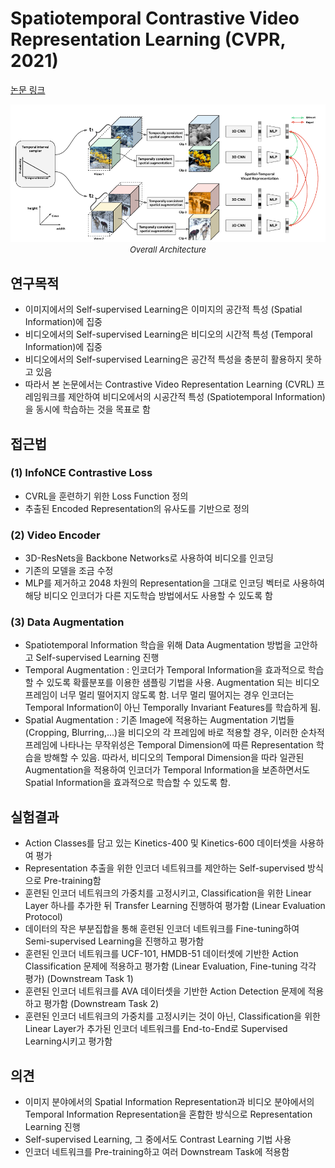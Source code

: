 # Spatiotemporal Contrastive Video Representation Learning (CVPR, 2021)

[논문 링크](https://openaccess.thecvf.com/content/CVPR2021/html/Qian_Spatiotemporal_Contrastive_Video_Representation_Learning_CVPR_2021_paper.html)

<p align="center">
    <img width="600" alt='fig1' src="./img/04_01_01.png?raw=true"></br>
    <em><font size=2>Overall Architecture</font></em>
</p>

## 연구목적
- 이미지에서의 Self-supervised Learning은 이미지의 공간적 특성 (Spatial Information)에 집중 
- 비디오에서의 Self-supervised Learning은 비디오의 시간적 특성 (Temporal Information)에 집중 
- 비디오에서의 Self-supervised Learning은 공간적 특성을 충분히 활용하지 못하고 있음 
- 따라서 본 논문에서는 Contrastive Video Representation Learning (CVRL) 프레임워크를 제안하여 비디오에서의 시공간적 특성 (Spatiotemporal Information)을 동시에 학습하는 것을 목표로 함

## 접근법
### (1) InfoNCE Contrastive Loss 
- CVRL을 훈련하기 위한 Loss Function 정의 
- 추출된 Encoded Representation의 유사도를 기반으로 정의 
### (2) Video Encoder 
- 3D-ResNets을 Backbone Networks로 사용하여 비디오를 인코딩 
- 기존의 모델을 조금 수정 
- MLP를 제거하고 2048 차원의 Representation을 그대로 인코딩 벡터로 사용하여 해당 비디오 인코더가 다른 지도학습 방법에서도 사용할 수 있도록 함 
### (3) Data Augmentation 
- Spatiotemporal Information 학습을 위해 Data Augmentation 방법을 고안하고 Self-supervised Learning 진행 
- Temporal Augmentation : 인코더가 Temporal Information을 효과적으로 학습할 수 있도록 확률분포를 이용한 샘플링 기법을 사용. Augmentation 되는 비디오 프레임이 너무 멀리 떨어지지 않도록 함. 너무 멀리 떨어지는 경우 인코더는 Temporal Information이 아닌 Temporally Invariant Features를 학습하게 됨. 
- Spatial Augmentation : 기존 Image에 적용하는 Augmentation 기법들 (Cropping, Blurring,…)을 비디오의 각 프레임에 바로 적용할 경우, 이러한 순차적 프레임에 나타나는 무작위성은 Temporal Dimension에 따른 Representation 학습을 방해할 수 있음. 따라서, 비디오의 Temporal Dimension을 따라 일관된 Augmentation을 적용하여 인코더가 Temporal Information을 보존하면서도 Spatial Information을 효과적으로 학습할 수 있도록 함. 

## 실험결과
- Action Classes를 담고 있는 Kinetics-400 및 Kinetics-600 데이터셋을 사용하여 평가 
- Representation 추출을 위한 인코더 네트워크를 제안하는 Self-supervised 방식으로 Pre-training함 
- 훈련된 인코더 네트워크의 가중치를 고정시키고, Classification을 위한 Linear Layer 하나를 추가한 뒤 Transfer Learning 진행하여 평가함 (Linear Evaluation Protocol)
- 데이터의 작은 부분집합을 통해 훈련된 인코더 네트워크를 Fine-tuning하여 Semi-supervised Learning을 진행하고 평가함 
- 훈련된 인코더 네트워크를 UCF-101, HMDB-51 데이터셋에 기반한 Action Classification 문제에 적용하고 평가함 (Linear Evaluation, Fine-tuning 각각 평가) (Downstream Task 1) 
- 훈련된 인코더 네트워크를 AVA 데이터셋을 기반한 Action Detection 문제에 적용하고 평가함 (Downstream Task 2)
- 훈련된 인코더 네트워크의 가중치를 고정시키는 것이 아닌, Classification을 위한 Linear Layer가 추가된 인코더 네트워크를 End-to-End로 Supervised Learning시키고 평가함 

## 의견
- 이미지 분야에서의 Spatial Information Representation과 비디오 분야에서의 Temporal Information Representation을 혼합한 방식으로 Representation Learning 진행 
- Self-supervised Learning, 그 중에서도 Contrast Learning 기법 사용 
- 인코더 네트워크를 Pre-training하고 여러 Downstream Task에 적용함 

